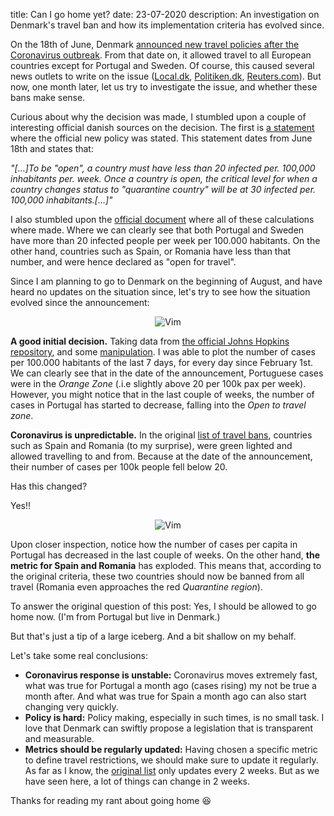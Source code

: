 title: Can I go home yet? 
date: 23-07-2020 
description: An investigation on Denmark's travel ban and how its implementation criteria has evolved since.

On the 18th of June, Denmark [announced new travel policies after the Coronavirus outbreak](https://www.reuters.com/article/us-health-coronavirus-denmark-borders/denmark-will-reopen-to-most-european-nations-except-portugal-much-of-sweden-idUSKBN23P1OD). From that date on, it allowed travel to all European countries except for Portugal and Sweden. Of course, this caused several news outlets to write on the issue ([Local.dk](https://www.thelocal.dk/20200618/denmark-opens-to-tourists-from-every-eu-country-but-sweden), [Politiken.dk](https://politiken.dk/rejser/art7839386/Nu-kan-danskerne-tage-til-endnu-flere-steder-i-Sverige), [Reuters.com](https://www.reuters.com/article/us-health-coronavirus-denmark-borders/denmark-will-reopen-to-most-european-nations-except-portugal-much-of-sweden-idUSKBN23P1OD)). But now, one month later, let us try to investigate the issue, and whether these bans make sense.

Curious about why the decision was made, I stumbled upon a couple of interesting official danish sources on the decision. The first is [a statement](https://www.justitsministeriet.dk/nyt-og-presse/pressemeddelelser/2020/danmark-aabner-graenserne-yderligere-og-lemper) where the official new policy was stated. This statement dates from June 18th and states that:

*"[...]To be "open", a country must have less than 20 infected per. 100,000 inhabitants per. week. Once a country is open, the critical level for when a country changes status to "quarantine country" will be at 30 infected per. 100,000 inhabitants.[...]"*

I also stumbled upon the [official document](https://www.ssi.dk/-/media/arkiv/dk/aktuelt/sygdomsudbrud/covid19/covid-19-rejsekriterier/16_07_2020_tors/tabel_11_1.pdf?la=da) where all of these calculations where made. Where we can clearly see that both Portugal and Sweden have more than 20 infected people per week per 100.000 habitants. On the other hand, countries such as Spain, or Romania have less than that number, and were hence declared as "open for travel".

Since I am planning to go to Denmark on the beginning of August, and have heard no updates on the situation since, let's try to see how the situation evolved since the announcement:

<center>
<img src="{static}/images/portugal.png" alt="Vim" style="max-width: 100%">
</center>

**A good initial decision.** Taking data from [the official Johns Hopkins repository](https://github.com/CSSEGISandData/COVID-19), and some [manipulation](https://nbhub.duarteocarmo.com/notebook/573bf718). I was able to plot the number of cases per 100.000 habitants of the last 7 days, for every day since February 1st. We can clearly see that in the date of the announcement, Portuguese cases were in the *Orange Zone* (.i.e slightly above 20 per 100k pax per week). However, you might notice that in the last couple of weeks, the number of cases in Portugal has started to decrease, falling into the *Open to travel zone*. 

**Coronavirus is unpredictable.** In the original [list of travel bans](https://www.ssi.dk/-/media/arkiv/dk/aktuelt/sygdomsudbrud/covid19/covid-19-rejsekriterier/16_07_2020_tors/tabel_11_1.pdf?la=da), countries such as Spain and Romania (to my surprise), were green lighted and allowed travelling to and from. Because at the date of the announcement, their number of cases per 100k people fell below 20. 

Has this changed?

Yes!!

<center>
<img src="{static}/images/others.png" alt="Vim" style="max-width: 100%">
</center>

Upon closer inspection, notice how the number of cases per capita in Portugal has decreased in the last couple of weeks. On the other hand, **the metric for Spain and Romania** has exploded. This means that, according to the original criteria, these two countries should now be banned from all travel (Romania even approaches the red *Quarantine region*).

To answer the original question of this post: Yes, I should be allowed to go home now. (I'm from Portugal but live in Denmark.)

But that's just a tip of a large iceberg. And a bit shallow on my behalf. 

Let's take some real conclusions:

* **Coronavirus response is unstable:** Coronavirus moves extremely fast, what was true for Portugal a month ago (cases rising) my not be true a month after. And what was true for Spain a month ago can also start changing very quickly. 
* **Policy is hard:**  Policy making, especially in such times, is no small task. I love that Denmark can swiftly propose a legislation that is transparent and measurable. 
* **Metrics should be regularly updated:** Having chosen a specific metric to define travel restrictions, we should make sure to update it regularly. As far as I know, the [original list](https://www.ssi.dk/-/media/arkiv/dk/aktuelt/sygdomsudbrud/covid19/covid-19-rejsekriterier/16_07_2020_tors/tabel_11_1.pdf?la=da) only updates every 2 weeks. But as we have seen here, a lot of things can change in 2 weeks. 


Thanks for reading my rant about going home 😆




